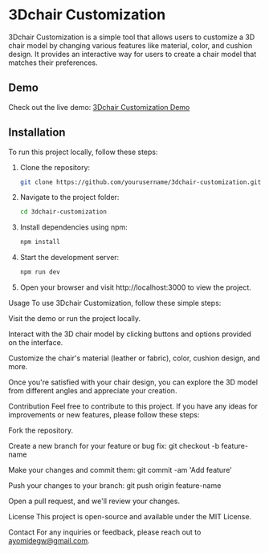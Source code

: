 # 3Dchair Customization

3Dchair Customization is a simple tool that allows users to customize a 3D chair model by changing various features like material, color, and cushion design. It provides an interactive way for users to create a chair model that matches their preferences.

## Demo

Check out the live demo: [3Dchair Customization Demo](https://makechair.vercel.app)

## Installation

To run this project locally, follow these steps:

1. Clone the repository:
   ```bash
   git clone https://github.com/yourusername/3dchair-customization.git

2. Navigate to the project folder:
     ```bash
    cd 3dchair-customization

3. Install dependencies using npm:
   ```bash
   npm install

4. Start the development server:
   ```bash
   npm run dev

6.  Open your browser and visit http://localhost:3000 to view the project.


Usage
To use 3Dchair Customization, follow these simple steps:

Visit the demo or run the project locally.

Interact with the 3D chair model by clicking buttons and options provided on the interface.

Customize the chair's material (leather or fabric), color, cushion design, and more.

Once you're satisfied with your chair design, you can explore the 3D model from different angles and appreciate your creation.

Contribution
Feel free to contribute to this project. If you have any ideas for improvements or new features, please follow these steps:

Fork the repository.

Create a new branch for your feature or bug fix: git checkout -b feature-name

Make your changes and commit them: git commit -am 'Add feature'

Push your changes to your branch: git push origin feature-name

Open a pull request, and we'll review your changes.

License
This project is open-source and available under the MIT License.

Contact
For any inquiries or feedback, please reach out to ayomidegw@gmail.com.

